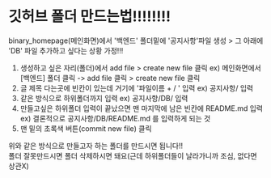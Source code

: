 깃허브 폴더 만드는법!!!!!!!!
===========================
binary_homepage(메인화면)에서 '백엔드' 폴더밑에 '공지사항'파일 생성 > 그 아래에 'DB' 파일 추가하고 싶다는 상황 가정!!!
  
1. 생성하고 싶은 자리(폴더)에서 add file > create new file 클릭    ex) 메인화면에서 [백엔드] 폴더 클릭 -> add file 클릭 > create new file 클릭  
2. 글 제목 다는곳에 빈칸이 있는데 거기에 '파일이름 + / ' 입력   ex) 공지사항/ 입력  
3. 같은 방식으로 하위폴더까지 입력   ex) 공지사항/DB/ 입력  
4. 만들고싶은 하위폴더 입력이 끝났으면 맨 마지막에 남은 빈칸에 README.md 입력  ex) 결론적으로 공지사항/DB/README.md 를 입력하게 되는 것
5. 맨 밑의 초록색 버튼(commit new file) 클릭  

위와 같은 방식으로 만들고자 하는 폴더를 만드시면 됩니다!!  
폴더 잘못만드시면 폴더 삭제하시면 돼요(근데 하위폴더들이 날라가니까 조심, 없다면 상관X)
